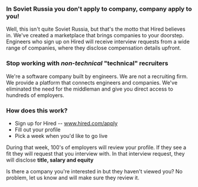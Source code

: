 ### In Soviet Russia you don't apply to company, company apply to you!

Well, this isn't quite Soviet Russia, but that's the motto that Hired believes in. We've created a marketplace that brings companies to your doorstep. Engineers who sign up on Hired will receive interview requests from a wide range of companies, where they disclose compensation details upfront. 

### Stop working with ***non-technical*** "technical" recruiters

We're a software company built by engineers. We are not a recruiting firm. We provide a platform that connects engineers and companies. We've eliminated the need for the middleman and give you direct access to hundreds of employers. 

### How does this work?

  * Sign up for Hired -- www.hired.com/apply
  * Fill out your profile
  * Pick a week when you'd like to go live

During that week, 100's of employers will review your profile. If they see a fit they will request that you interview with. In that interview request, they will disclose **title, salary and equity** 

Is there a company you're interested in but they haven't viewed you? No problem, let us know and will make sure they review it. 
